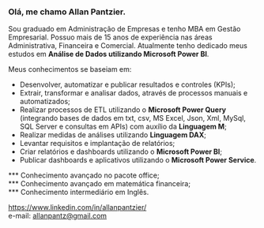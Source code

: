 <h3>Olá, me chamo Allan Pantzier.</h3>

<p>Sou graduado em Administração de Empresas e tenho MBA em Gestão Empresarial. Possuo mais de 15 anos de experiência nas áreas Administrativa, Financeira e Comercial. Atualmente tenho dedicado meus estudos em <b>Análise de Dados utilizando Microsoft Power BI</b>.</p>

Meus conhecimentos se baseiam em:

<p>
<ul>
  <li>Desenvolver, automatizar e publicar resultados e controles (KPIs);</li>
  <li>Extrair, transformar e analisar dados, através de processos manuais e automatizados;</li>
  <li>Realizar processos de ETL utilizando o <b>Microsoft Power Query</b> (integrando bases de dados em txt, csv, MS Excel, Json, Xml, MySql, SQL Server e consultas em APIs) com auxílio da <b>Linguagem M</b>;</li>
  <li>Realizar medidas de análises utilizando <b>Linguagem DAX</b>;</li>
  <li>Levantar requisitos e implantação de relatórios;</li>
  <li>Criar relatórios e dashboards utilizando o <b>Microsoft Power BI</b>;</li>
  <li>Publicar dashboards e aplicativos utilizando o <b>Microsoft Power Service</b>.</li>
  
</ul></p>

  *** Conhecimento avançado no pacote office;<br>
  *** Conhecimento avançado em matemática financeira;<br>
  *** Conhecimento intermediário em Inglês.
  
  https://www.linkedin.com/in/allanpantzier/<br>
  e-mail: allanpantz@gmail.com
  






